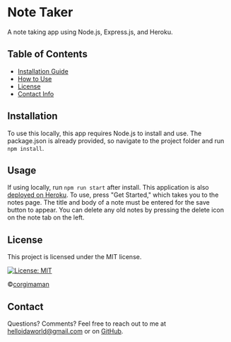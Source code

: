 # Note Taker

A note taking app using Node.js, Express.js, and Heroku.

## Table of Contents
* [Installation Guide](#Installation)
* [How to Use](#Usage)
* [License](#License)
* [Contact Info](#Contact)

## Installation
To use this locally, this app requires Node.js to install and use. The package.json is already provided, so navigate to the project folder and run `npm install`.

## Usage
If using locally, run `npm run start` after install. This application is also [deployed on Heroku](https://corgimaman-note-taker.herokuapp.com/). To use, press "Get Started," which takes you to the notes page. The title and body of a note must be entered for the save button to appear. You can delete any old notes by pressing the delete icon on the note tab on the left.

## License
This project is licensed under the MIT license.

[![License: MIT](https://img.shields.io/badge/License-MIT-blueviolet.svg)](https://opensource.org/licenses/MIT)

©[corgimaman](https://github.com/corgimaman)

## Contact
Questions? Comments? Feel free to reach out to me at helloidaworld@gmail.com or on [GitHub](https://github.com/corgimaman).